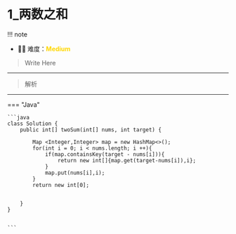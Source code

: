 # 1_两数之和

<!-- 所有文件名必须是该题目的英文名 -->

!!! note
    <!-- 这里记载考察的数据结构、算法等 -->
    

- 🔑🔑 难度：<span style = "color:gold; font-weight:bold">Medium</span>
<!-- <span style = "color:gold; font-weight:bold">Medium</span> 中等 -->
<!-- <span style = "color:crisma; font-weight:bold">High</span> 困难 -->
<!-- <span style = "color:Green; font-weight:bold">Easy</span> 简单 -->

<!-- 题目简介 -->
> Write Here 

------

> 解析

-------------

=== "Java"

    ```java
    class Solution {
        public int[] twoSum(int[] nums, int target) {
            
            Map <Integer,Integer> map = new HashMap<>();
            for(int i = 0; i < nums.length; i ++){
                if(map.containsKey(target - nums[i])){
                    return new int[]{map.get(target-nums[i]),i};
                }
                map.put(nums[i],i);
            }
            return new int[0];


        }
    }


    ```